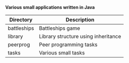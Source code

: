 **Various small applications written in Java**

Directory   | Description
------------|------------
battleships | Battleships game
library     | Library structure using inheritance
peerprog    | Peer programming tasks
tasks       | Various small tasks
